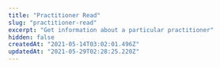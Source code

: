 ```yaml
---
title: "Practitioner Read"
slug: "practitioner-read"
excerpt: "Get information about a particular practitioner"
hidden: false
createdAt: "2021-05-14T03:02:01.496Z"
updatedAt: "2021-05-29T02:28:25.220Z"
---
```


